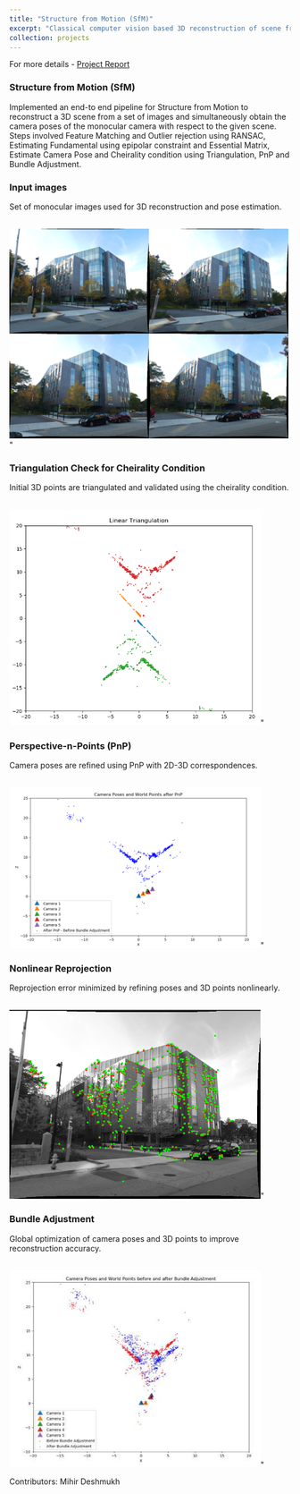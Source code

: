 ```yaml
---
title: "Structure from Motion (SfM)"
excerpt: "Classical computer vision based 3D reconstruction of scene from images. <br/><img src='/images/sfm/intro_merged.png' width='700'/>"
collection: projects
---
```


<!-- For more details - [Project Report](https://github.com/AshwinDisa/AshwinDisa.github.io/blob/master/files/sfm_report.pdf) -->

For more details - [Project Report](https://ashwindisa.github.io/files/sfm_report.pdf)

<!-- [Github](https://github.com/Mihir-Deshmukh/SfM_NeRF/tree/main) -->

### Structure from Motion (SfM)

Implemented an end-to end pipeline for Structure from Motion to reconstruct a 3D scene from a set of images and simultaneously
obtain the camera poses of the monocular camera with respect to the given scene. Steps involved Feature Matching and Outlier
rejection using RANSAC, Estimating Fundamental using epipolar constraint and Essential Matrix, Estimate Camera Pose and
Cheirality condition using Triangulation, PnP and Bundle Adjustment. 

### Input images

Set of monocular images used for 3D reconstruction and pose estimation.

<br/><img src='/images/sfm_merged_4.png' width='500'/>"

### Triangulation Check for Cheirality Condition

Initial 3D points are triangulated and validated using the cheirality condition.

<br/><img src='/images/sfm/triangulation.png' width='450'/>"

### Perspective-n-Points (PnP)

Camera poses are refined using PnP with 2D-3D correspondences.

<br/><img src='/images/sfm/AfterPnP.png' width='450'/>"

### Nonlinear Reprojection

Reprojection error minimized by refining poses and 3D points nonlinearly.

<br/><img src='/images/sfm/nonlinear_reproj_1.png' width='450'/>"

### Bundle Adjustment

Global optimization of camera poses and 3D points to improve reconstruction accuracy.

<br/><img src='/images/sfm.png' width='450'/>"

Contributors: Mihir Deshmukh
